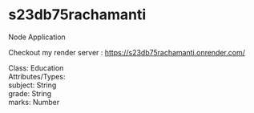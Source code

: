 # s23db75rachamanti

 Node Application 

Checkout my render server : https://s23db75rachamanti.onrender.com/

Class: Education<br>
    Attributes/Types:<br>
        subject: String<br>
        grade: String<br>
        marks: Number